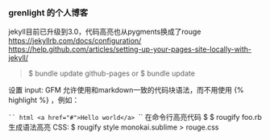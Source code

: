### grenlight 的个人博客

jekyll目前已升级到3.0，代码高亮也从pygments换成了rouge
https://jekyllrb.com/docs/configuration/
https://help.github.com/articles/setting-up-your-pages-site-locally-with-jekyll/

> $ bundle update github-pages
or
> $ bundle update

设置 input: GFM 允许使用和markdown一致的代码块语法，而不用使用 {\% highlight %} ，例如：

`​`` html
<a href="#">Hello world</a>
`​``
在命令行高亮代码 $ $ rougify foo.rb
生成语法高亮 CSS: $  rougify style monokai.sublime > rouge.css